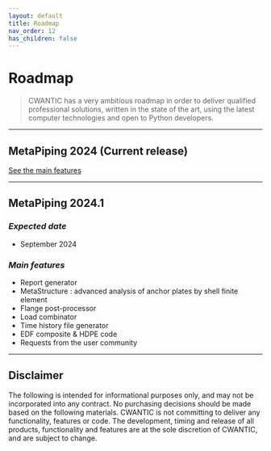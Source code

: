 ```yaml
---
layout: default
title: Roadmap
nav_order: 12
has_children: false
---
```


# Roadmap

>CWANTIC has a very ambitious roadmap in order to deliver qualified professional solutions, written in the state of the art, using the latest computer technologies and open to Python developers.

---
## MetaPiping 2024 (Current release)

[See the main features](https://documentation.metapiping.com/WhatsNew/2024.html)

---

## MetaPiping 2024.1

### *Expected date*

* September 2024

### *Main features*

* Report generator
* MetaStructure : advanced analysis of anchor plates by shell finite element
* Flange post-processor
* Load combinator
* Time history file generator
* EDF composite & HDPE code
* Requests from the user community
  
---

## Disclaimer

The following is intended for informational purposes only, and may not be incorporated into any contract. No purchasing decisions should be made based on the following materials. CWANTIC is not committing to deliver any functionality, features or code. The development, timing and release of all products, functionality and features are at the sole discretion of CWANTIC, and are subject to change.

